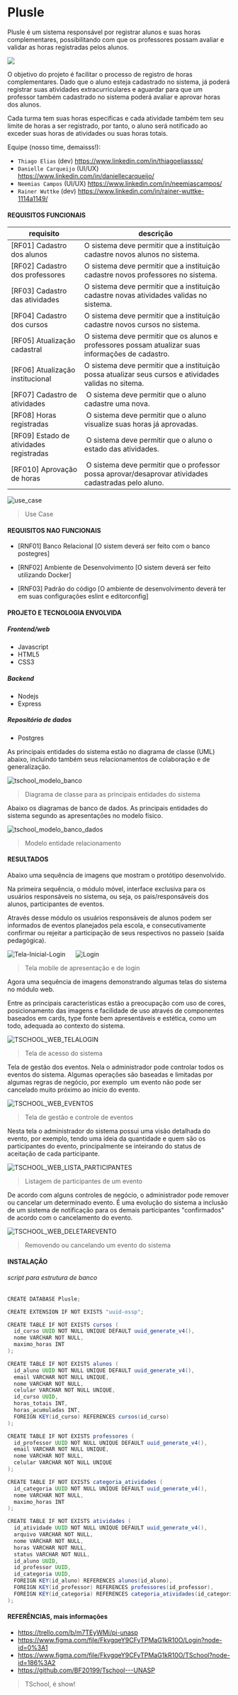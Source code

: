 # Plusle

Plusle é um sistema responsável por registrar alunos e suas horas complementares, possibilitando com que os professores possam avaliar e validar as horas registradas pelos alunos.

<img src="https://ibb.co/nrsp2hD">

O objetivo do projeto é facilitar o processo de registro de horas complementares. Dado que o aluno esteja cadastrado no sistema, já poderá registrar suas atividades extracurriculares e aguardar para que um professor também cadastrado no sistema poderá avaliar e aprovar horas dos alunos.

Cada turma tem suas horas especificas e cada atividade também tem seu limite de horas a ser registrado, por tanto, o aluno será notificado ao exceder suas horas de atividades ou suas horas totais.

Equipe (nosso time, demaisss!):

- `Thiago Elias` (dev) <https://www.linkedin.com/in/thiagoeliasssp/>
- `Danielle Carqueijo` (UI/UX) <https://www.linkedin.com/in/daniellecarqueijo/>
- `Neemias Campos` (UI/UX) <https://www.linkedin.com/in/neemiascampos/>
- `Rainer Wuttke` (dev) <https://www.linkedin.com/in/rainer-wuttke-1114a1149/>

#### REQUISITOS FUNCIONAIS

| requisito | descrição |
| ------------ | ------------ |
| [RF01] Cadastro dos alunos | O sistema deve permitir que a instituição cadastre novos alunos no sistema. |
| [RF02] Cadastro dos professores | O sistema deve permitir que a instituição cadastre novos professores no sistema. |
| [RF03] Cadastro das atividades | O sistema deve permitir que a instituição cadastre novas atividades validas no sistema. |
[RF04] Cadastro dos cursos | O sistema deve permitir que a instituição cadastre novos cursos no sistema. |
| [RF05] Atualização cadastral | O sistema deve permitir que os alunos e professores possam atualizar suas informações de cadastro.|
| [RF06] Atualização institucional | O sistema deve permitir que a instituição possa atualizar seus cursos e atividades validas no sitema.|
| [RF07] Cadastro de atividades |  O sistema deve permitir que o aluno cadastre uma nova. |
| [RF08] Horas registradas |  O sistema deve permitir que o aluno visualize suas horas já aprovadas. |
| [RF09] Estado de atividades registradas |  O sistema deve permitir que o aluno o estado das atividades. |
| [RF010] Aprovação de horas |  O sistema deve permitir que o professor possa aprovar/desaprovar atividades cadastradas pelo aluno. |

![use_case](https://ibb.co/2dd27cS)
> Use Case

#### REQUISITOS NAO FUNCIONAIS

- [RNF01] Banco Relacional
 [O sistem deverá ser feito com o banco postegres]

- [RNF02] Ambiente de Desenvolvimento
 [O sistem deverá ser feito utilizando Docker]

- [RNF03] Padrão do código
 [O ambiente de desenvolvimento deverá ter em suas configurações eslint e editorconfig]

#### PROJETO E TECNOLOGIA ENVOLVIDA

##### Frontend/web

- Javascript
- HTML5
- CSS3

##### Backend

- Nodejs
- Express

##### Repositório de dados

- Postgres

As principais entidades do sistema estão no diagrama de classe (UML) abaixo, incluindo também seus relacionamentos de colaboração e de generalização.

![tschool_modelo_banco](https://ibb.co/HnsMvYB)
> Diagrama de classe para as principais entidades do sistema

Abaixo os diagramas de banco de dados. As principais entidades do sistema segundo as apresentações no modelo físico.

![tschool_modelo_banco_dados](https://ibb.co/whGFCB5)
> Modelo entidade relacionamento

#### RESULTADOS

Abaixo uma sequência de imagens que mostram o protótipo desenvolvido.

Na primeira sequência, o módulo móvel, interface exclusiva para os usuários responsáveis no sistema, ou seja, os pais/responsáveis dos alunos, participantes de eventos.

Através desse módulo os usuários responsáveis de alunos podem ser informados de eventos planejados pela escola, e consecutivamente confirmar ou rejeitar a participação de seus respectivos no passeio (saída pedagógica).

![Tela-Inicial-Login](https://user-images.githubusercontent.com/34111297/70012793-4d81a680-1554-11ea-96a8-2e1c3ab38b43.jpg)      ![Login](https://user-images.githubusercontent.com/34111297/70012956-cb45b200-1554-11ea-9982-265d87d03118.png)
> Tela mobile de apresentação e de login

Agora uma sequência de imagens demonstrando algumas telas do sistema no módulo web.

Entre as principais características estão a preocupação com uso de cores, posicionamento das imagens e facilidade de uso através de componentes baseados em cards, type fonte bem apresentáveis e estética, como um todo, adequada ao contexto do sistema.

![TSCHOOL_WEB_TELALOGIN](https://user-images.githubusercontent.com/2241850/111889093-0fb2c680-89c1-11eb-9c52-908b9127dd91.png)
> Tela de acesso do sistema

Tela de gestão dos eventos. Nela o administrador pode controlar todos os eventos do sistema. Algumas operações são baseadas e limitadas por algumas regras de negócio, por exemplo  um evento não pode ser cancelado muito próximo ao início do evento.

![TSCHOOL_WEB_EVENTOS](https://user-images.githubusercontent.com/2241850/111889101-1b9e8880-89c1-11eb-9757-c4a3e4bacdde.png)
> Tela de gestão e controle de eventos

Nesta tela o administrador do sistema possui uma visão detalhada do evento, por exemplo, tendo uma ideia da quantidade e quem são os participantes do evento, principalmente se inteirando do status de aceitação de cada participante.

![TSCHOOL_WEB_LISTA_PARTICIPANTES](https://user-images.githubusercontent.com/2241850/111889094-15101100-89c1-11eb-8f12-d153d8a87fca.png)
> Listagem de participantes de um evento

De acordo com alguns controles de negócio, o administrador pode remover ou cancelar um determinado evento. É uma evolução do sistema a inclusão de um sistema de notificação para os demais participantes "confirmados" de acordo com o cancelamento do evento.

![TSCHOOL_WEB_DELETAREVENTO](https://user-images.githubusercontent.com/2241850/111889098-18a39800-89c1-11eb-9e03-2ddc994c7c69.png)
> Removendo ou cancelando um evento do sistema

#### INSTALAÇÃO

###### script para estrutura de banco

```java
CREATE DATABASE Plusle;

CREATE EXTENSION IF NOT EXISTS "uuid-ossp";

CREATE TABLE IF NOT EXISTS cursos (
  id_curso UUID NOT NULL UNIQUE DEFAULT uuid_generate_v4(),
  nome VARCHAR NOT NULL,
  maximo_horas INT
);

CREATE TABLE IF NOT EXISTS alunos (
  id_aluno UUID NOT NULL UNIQUE DEFAULT uuid_generate_v4(),
  email VARCHAR NOT NULL UNIQUE,
  nome VARCHAR NOT NULL,
  celular VARCHAR NOT NULL UNIQUE,
  id_curso UUID,
  horas_totais INT,
  horas_acumuladas INT,
  FOREIGN KEY(id_curso) REFERENCES cursos(id_curso)
);

CREATE TABLE IF NOT EXISTS professores (
  id_professor UUID NOT NULL UNIQUE DEFAULT uuid_generate_v4(),
  email VARCHAR NOT NULL UNIQUE,
  nome VARCHAR NOT NULL,
  celular VARCHAR NOT NULL UNIQUE
);

CREATE TABLE IF NOT EXISTS categoria_atividades (
  id_categoria UUID NOT NULL UNIQUE DEFAULT uuid_generate_v4(),
  nome VARCHAR NOT NULL,
  maximo_horas INT
);

CREATE TABLE IF NOT EXISTS atividades (
  id_atividade UUID NOT NULL UNIQUE DEFAULT uuid_generate_v4(),
  arquivo VARCHAR NOT NULL,
  nome VARCHAR NOT NULL,
  horas VARCHAR NOT NULL,
  status VARCHAR NOT NULL,
  id_aluno UUID,
  id_professor UUID,
  id_categoria UUID,
  FOREIGN KEY(id_aluno) REFERENCES alunos(id_aluno),
  FOREIGN KEY(id_professor) REFERENCES professores(id_professor),
  FOREIGN KEY(id_categoria) REFERENCES categoria_atividades(id_categoria)
);

```

#### REFERÊNCIAS, mais informações

- <https://trello.com/b/m7TEyWMi/pi-unasp>
- <https://www.figma.com/file/FkvgqeY9CFyTPMaG1kR10O/Login?node-id=0%3A1>
- <https://www.figma.com/file/FkvgqeY9CFyTPMaG1kR10O/TSchool?node-id=186%3A2>
- <https://github.com/BF20199/Tschool---UNASP>

> TSchool, é show!

